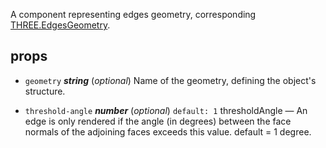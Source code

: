 A component representing edges geometry, corresponding [THREE.EdgesGeometry](https://threejs.org/docs/#api/geometries/EdgesGeometry). 



## props 
- `geometry` ***string*** (*optional*) 
Name of the geometry, defining the object's structure. 

- `threshold-angle` ***number*** (*optional*) `default: 1` 
thresholdAngle — An edge is only rendered if the angle (in degrees) between the face normals of the adjoining faces exceeds this value. default = 1 degree. 



